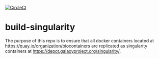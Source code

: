 [![CircleCI](https://circleci.com/gh/simonbray/build-singularity/tree/master.svg?style=svg)](https://circleci.com/gh/simonbray/build-singularity/tree/master)

# build-singularity

The purpose of this repo is to ensure that all docker containers located at https://quay.io/organization/biocontainers are replicated as singularity containers at https://depot.galaxyproject.org/singularity/.
